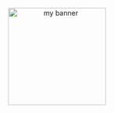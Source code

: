<p align="center">
<img width="200" height="200" src="https://github.com/user-attachments/assets/d4b82e62-6b10-4697-b8b5-e012c0148c54" alt="my banner">
</p>
